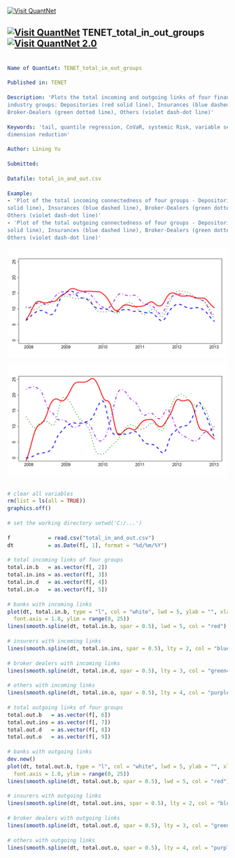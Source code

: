 
[<img src="https://github.com/QuantLet/Styleguide-and-Validation-procedure/blob/master/pictures/banner.png" alt="Visit QuantNet">](http://quantlet.de/index.php?p=info)

## [<img src="https://github.com/QuantLet/Styleguide-and-Validation-procedure/blob/master/pictures/qloqo.png" alt="Visit QuantNet">](http://quantlet.de/) **TENET_total_in_out_groups** [<img src="https://github.com/QuantLet/Styleguide-and-Validation-procedure/blob/master/pictures/QN2.png" width="60" alt="Visit QuantNet 2.0">](http://quantlet.de/d3/ia)

```yaml

Name of QuantLet: TENET_total_in_out_groups

Published in: TENET

Description: 'Plots the total incoming and outgoing links of four financial
industry groups: Depositories (red solid line), Insurances (blue dashed line),
Broker-Dealers (green dotted line), Others (violet dash-dot line)'

Keywords: 'tail, quantile regression, CoVaR, systemic Risk, variable selection,
dimension reduction'

Author: Lining Yu

Submitted:

Datafile: total_in_and_out.csv

Example: 
- 'Plot of the total incoming connectedness of four groups - Depositories (red 
solid line), Insurances (blue dashed line), Broker-Dealers (green dotted line), 
Others (violet dash-dot line)'  
- 'Plot of the total outgoing connectedness of four groups - Depositories (red 
solid line), Insurances (blue dashed line), Broker-Dealers (green dotted line), 
Others (violet dash-dot line)'

```

![Picture1](total_in_groups.png)

![Picture2](total_out_groups.png)


```r

# clear all variables
rm(list = ls(all = TRUE))
graphics.off()

# set the working directory setwd('C:/...')

f            = read.csv("total_in_and_out.csv")
dt           = as.Date(f[, 1], format = "%d/%m/%Y")

# total incoming links of four groups
total.in.b   = as.vector(f[, 2])
total.in.ins = as.vector(f[, 3])
total.in.d   = as.vector(f[, 4])
total.in.o   = as.vector(f[, 5])

# banks with incoming links
plot(dt, total.in.b, type = "l", col = "white", lwd = 5, ylab = "", xlab = "", cex.axis = 1.8, 
  font.axis = 1.8, ylim = range(0, 25))
lines(smooth.spline(dt, total.in.b, spar = 0.5), lwd = 5, col = "red")

# insurers with incoming links
lines(smooth.spline(dt, total.in.ins, spar = 0.5), lty = 2, col = "blue", lwd = 5)

# broker dealers with incoming links
lines(smooth.spline(dt, total.in.d, spar = 0.5), lty = 3, col = "green4", lwd = 5)

# others with incoming links
lines(smooth.spline(dt, total.in.o, spar = 0.5), lty = 4, col = "purple", lwd = 5)

# total outgoing links of four groups
total.out.b   = as.vector(f[, 6])
total.out.ins = as.vector(f[, 7])
total.out.d   = as.vector(f[, 8])
total.out.o   = as.vector(f[, 9])

# banks with outgoing links
dev.new()
plot(dt, total.out.b, type = "l", col = "white", lwd = 5, ylab = "", xlab = "", cex.axis = 1.8, 
  font.axis = 1.8, ylim = range(0, 25))
lines(smooth.spline(dt, total.out.b, spar = 0.5), lwd = 5, col = "red")

# insurers with outgoing links
lines(smooth.spline(dt, total.out.ins, spar = 0.5), lty = 2, col = "blue", lwd = 5)

# broker dealers with outgoing links
lines(smooth.spline(dt, total.out.d, spar = 0.5), lty = 3, col = "green4", lwd = 5)

# others with outgoing links
lines(smooth.spline(dt, total.out.o, spar = 0.5), lty = 4, col = "purple", lwd = 5) 

```
